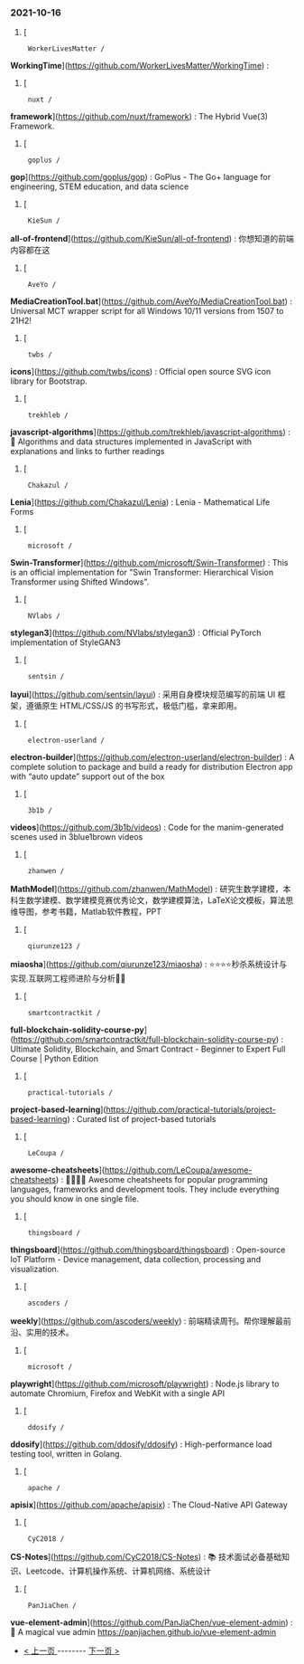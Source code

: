 ### 2021-10-16 
1. [
    

        WorkerLivesMatter /
**WorkingTime**](https://github.com/WorkerLivesMatter/WorkingTime) : 
1. [
    

        nuxt /
**framework**](https://github.com/nuxt/framework) : The Hybrid Vue(3) Framework.
1. [
    

        goplus /
**gop**](https://github.com/goplus/gop) : GoPlus - The Go+ language for engineering, STEM education, and data science
1. [
    

        KieSun /
**all-of-frontend**](https://github.com/KieSun/all-of-frontend) : 你想知道的前端内容都在这
1. [
    

        AveYo /
**MediaCreationTool.bat**](https://github.com/AveYo/MediaCreationTool.bat) : Universal MCT wrapper script for all Windows 10/11 versions from 1507 to 21H2!
1. [
    

        twbs /
**icons**](https://github.com/twbs/icons) : Official open source SVG icon library for Bootstrap.
1. [
    

        trekhleb /
**javascript-algorithms**](https://github.com/trekhleb/javascript-algorithms) : 📝 Algorithms and data structures implemented in JavaScript with explanations and links to further readings
1. [
    

        Chakazul /
**Lenia**](https://github.com/Chakazul/Lenia) : Lenia - Mathematical Life Forms
1. [
    

        microsoft /
**Swin-Transformer**](https://github.com/microsoft/Swin-Transformer) : This is an official implementation for "Swin Transformer: Hierarchical Vision Transformer using Shifted Windows".
1. [
    

        NVlabs /
**stylegan3**](https://github.com/NVlabs/stylegan3) : Official PyTorch implementation of StyleGAN3
1. [
    

        sentsin /
**layui**](https://github.com/sentsin/layui) : 采用自身模块规范编写的前端 UI 框架，遵循原生 HTML/CSS/JS 的书写形式，极低门槛，拿来即用。
1. [
    

        electron-userland /
**electron-builder**](https://github.com/electron-userland/electron-builder) : A complete solution to package and build a ready for distribution Electron app with “auto update” support out of the box
1. [
    

        3b1b /
**videos**](https://github.com/3b1b/videos) : Code for the manim-generated scenes used in 3blue1brown videos
1. [
    

        zhanwen /
**MathModel**](https://github.com/zhanwen/MathModel) : 研究生数学建模，本科生数学建模、数学建模竞赛优秀论文，数学建模算法，LaTeX论文模板，算法思维导图，参考书籍，Matlab软件教程，PPT
1. [
    

        qiurunze123 /
**miaosha**](https://github.com/qiurunze123/miaosha) : ⭐⭐⭐⭐秒杀系统设计与实现.互联网工程师进阶与分析🙋🐓
1. [
    

        smartcontractkit /
**full-blockchain-solidity-course-py**](https://github.com/smartcontractkit/full-blockchain-solidity-course-py) : Ultimate Solidity, Blockchain, and Smart Contract - Beginner to Expert Full Course | Python Edition
1. [
    

        practical-tutorials /
**project-based-learning**](https://github.com/practical-tutorials/project-based-learning) : Curated list of project-based tutorials
1. [
    

        LeCoupa /
**awesome-cheatsheets**](https://github.com/LeCoupa/awesome-cheatsheets) : 👩‍💻👨‍💻 Awesome cheatsheets for popular programming languages, frameworks and development tools. They include everything you should know in one single file.
1. [
    

        thingsboard /
**thingsboard**](https://github.com/thingsboard/thingsboard) : Open-source IoT Platform - Device management, data collection, processing and visualization.
1. [
    

        ascoders /
**weekly**](https://github.com/ascoders/weekly) : 前端精读周刊。帮你理解最前沿、实用的技术。
1. [
    

        microsoft /
**playwright**](https://github.com/microsoft/playwright) : Node.js library to automate Chromium, Firefox and WebKit with a single API
1. [
    

        ddosify /
**ddosify**](https://github.com/ddosify/ddosify) : High-performance load testing tool, written in Golang.
1. [
    

        apache /
**apisix**](https://github.com/apache/apisix) : The Cloud-Native API Gateway
1. [
    

        CyC2018 /
**CS-Notes**](https://github.com/CyC2018/CS-Notes) : 📚 技术面试必备基础知识、Leetcode、计算机操作系统、计算机网络、系统设计
1. [
    

        PanJiaChen /
**vue-element-admin**](https://github.com/PanJiaChen/vue-element-admin) : 🎉 A magical vue admin https://panjiachen.github.io/vue-element-admin 

- [ < 上一页 ](https://github.com/able8/github-trending-daily-record/blob/master/2021-10-15.md) -------- [ 下一页 > ](https://github.com/able8/github-trending-daily-record/blob/master/2021-10-17.md)